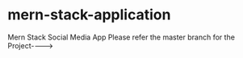 # mern-stack-application
Mern Stack Social Media App
Please refer the master branch for the Project---->
